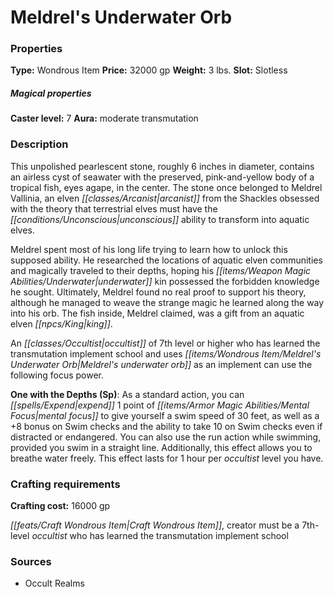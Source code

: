 ﻿---
Title: "Meldrel's Underwater Orb"
Type: "Wondrous Item"
Price: "32000 gp"
Weight: "3 lbs."
Slot: "Slotless"
Caster level: "7"
Aura: "moderate transmutation"
Description: |
  "This unpolished pearlescent stone, roughly 6 inches in diameter, contains an airless cyst of seawater with the preserved, pink-and-yellow body of a tropical fish, eyes agape, in the center. The stone once belonged to Meldrel Vallinia, an elven arcanist from the Shackles obsessed with the theory that terrestrial elves must have the unconscious ability to transform into aquatic elves.
  Meldrel spent most of his long life trying to learn how to unlock this supposed ability. He researched the locations of aquatic elven communities and magically traveled to their depths, hoping his underwater kin possessed the forbidden knowledge he sought. Ultimately, Meldrel found no real proof to support his theory, although he managed to weave the strange magic he learned along the way into his orb. The fish inside, Meldrel claimed, was a gift from an aquatic elven king.
  An occultist of 7th level or higher who has learned the transmutation implement school and uses _Meldrel's underwater orb_ as an implement can use the following focus power.
  **One with the Depths (Sp)**: As a standard action, you can expend 1 point of mental focus to give yourself a swim speed of 30 feet, as well as a +8 bonus on Swim checks and the ability to take 10 on Swim checks even if distracted or endangered. You can also use the run action while swimming, provided you swim in a straight line. Additionally, this effect allows you to breathe water freely. This effect lasts for 1 hour per occultist level you have."
Crafting cost: "16000 gp"
Sources: "['Occult Realms']"
---

# Meldrel's Underwater Orb

### Properties

**Type:** Wondrous Item **Price:** 32000 gp **Weight:** 3 lbs. **Slot:** Slotless

##### Magical properties

**Caster level:** 7 **Aura:** moderate transmutation

### Description

This unpolished pearlescent stone, roughly 6 inches in diameter, contains an airless cyst of seawater with the preserved, pink-and-yellow body of a tropical fish, eyes agape, in the center. The stone once belonged to Meldrel Vallinia, an elven _[[classes/Arcanist|arcanist]]_ from the Shackles obsessed with the theory that terrestrial elves must have the _[[conditions/Unconscious|unconscious]]_ ability to transform into aquatic elves.

Meldrel spent most of his long life trying to learn how to unlock this supposed ability. He researched the locations of aquatic elven communities and magically traveled to their depths, hoping his _[[items/Weapon Magic Abilities/Underwater|underwater]]_ kin possessed the forbidden knowledge he sought. Ultimately, Meldrel found no real proof to support his theory, although he managed to weave the strange magic he learned along the way into his orb. The fish inside, Meldrel claimed, was a gift from an aquatic elven _[[npcs/King|king]]_.

An _[[classes/Occultist|occultist]]_ of 7th level or higher who has learned the transmutation implement school and uses _[[items/Wondrous Item/Meldrel's _Underwater_ Orb|Meldrel's _underwater_ orb]]_ as an implement can use the following focus power.

**One with the Depths (Sp)**: As a standard action, you can _[[spells/Expend|expend]]_ 1 point of _[[items/Armor Magic Abilities/Mental Focus|mental focus]]_ to give yourself a swim speed of 30 feet, as well as a +8 bonus on Swim checks and the ability to take 10 on Swim checks even if distracted or endangered. You can also use the run action while swimming, provided you swim in a straight line. Additionally, this effect allows you to breathe water freely. This effect lasts for 1 hour per _occultist_ level you have.

### Crafting requirements

**Crafting cost:** 16000 gp

_[[feats/Craft Wondrous Item|Craft Wondrous Item]]_, creator must be a 7th-level _occultist_ who has learned the transmutation implement school

### Sources

* Occult Realms